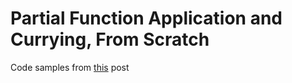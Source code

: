 # Partial Function Application and Currying, From Scratch
Code samples from [this](https://medium.com/@JosephJnk/partial-function-application-and-currying-from-scratch-951a952463d0) post

